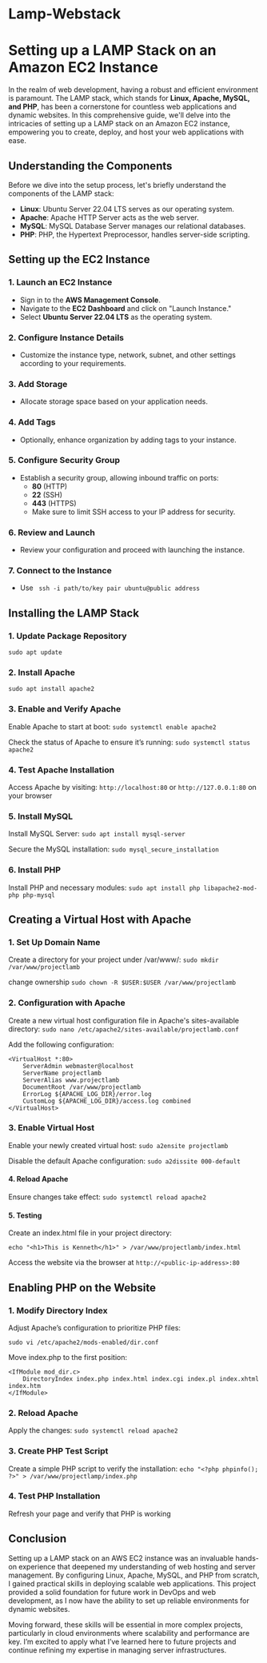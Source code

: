 # Lamp-Webstack

# Setting up a LAMP Stack on an Amazon EC2 Instance

In the realm of web development, having a robust and efficient environment is paramount. The LAMP stack, which stands for **Linux, Apache, MySQL, and PHP**, has been a cornerstone for countless web applications and dynamic websites. In this comprehensive guide, we'll delve into the intricacies of setting up a LAMP stack on an Amazon EC2 instance, empowering you to create, deploy, and host your web applications with ease.

## Understanding the Components

Before we dive into the setup process, let's briefly understand the components of the LAMP stack:

- **Linux**: Ubuntu Server 22.04 LTS serves as our operating system.
- **Apache**: Apache HTTP Server acts as the web server.
- **MySQL**: MySQL Database Server manages our relational databases.
- **PHP**: PHP, the Hypertext Preprocessor, handles server-side scripting.

## Setting up the EC2 Instance

### 1. Launch an EC2 Instance
- Sign in to the **AWS Management Console**.
- Navigate to the **EC2 Dashboard** and click on "Launch Instance."
- Select **Ubuntu Server 22.04 LTS** as the operating system.

### 2. Configure Instance Details
- Customize the instance type, network, subnet, and other settings according to your requirements.

### 3. Add Storage
- Allocate storage space based on your application needs.

### 4. Add Tags
- Optionally, enhance organization by adding tags to your instance.

### 5. Configure Security Group
- Establish a security group, allowing inbound traffic on ports:
  - **80** (HTTP)
  - **22** (SSH)
  - **443** (HTTPS)
  - Make sure to limit SSH access to your IP address for security.

### 6. Review and Launch
- Review your configuration and proceed with launching the instance.

### 7. Connect to the Instance
- Use ``` ssh -i path/to/key pair ubuntu@public address```

## Installing the LAMP Stack

### 1. Update Package Repository
```sudo apt update ```

### 2. Install Apache
```sudo apt install apache2```

### 3. Enable and Verify Apache
Enable Apache to start at boot:
```sudo systemctl enable apache2```

Check the status of Apache to ensure it’s running:
```sudo systemctl status apache2```

### 4. Test Apache Installation
Access Apache by visiting:
```http://localhost:80``` or
```http://127.0.0.1:80``` on your browser

### 5. Install MySQL
Install MySQL Server:
```sudo apt install mysql-server```

Secure the MySQL installation:
```sudo mysql_secure_installation```

### 6. Install PHP
Install PHP and necessary modules:
```sudo apt install php libapache2-mod-php php-mysql```

## Creating a Virtual Host with Apache

### 1. Set Up Domain Name
Create a directory for your project under /var/www/:
```sudo mkdir /var/www/projectlamb```

change ownership
```sudo chown -R $USER:$USER /var/www/projectlamb```

### 2. Configuration with Apache
Create a new virtual host configuration file in Apache's sites-available directory:
```sudo nano /etc/apache2/sites-available/projectlamb.conf```

Add the following configuration:
```
<VirtualHost *:80>
    ServerAdmin webmaster@localhost
    ServerName projectlamb
    ServerAlias www.projectlamb
    DocumentRoot /var/www/projectlamb
    ErrorLog ${APACHE_LOG_DIR}/error.log
    CustomLog ${APACHE_LOG_DIR}/access.log combined
</VirtualHost>
```

### 3. Enable Virtual Host
Enable your newly created virtual host:
```sudo a2ensite projectlamb```

Disable the default Apache configuration:
```sudo a2dissite 000-default```

#### 4. Reload Apache
Ensure changes take effect:
```sudo systemctl reload apache2```

#### 5. Testing
Create an index.html file in your project directory:

```echo "<h1>This is Kenneth</h1>" > /var/www/projectlamb/index.html```

Access the website via the browser at ```http://<public-ip-address>:80```

## Enabling PHP on the Website
### 1. Modify Directory Index
Adjust Apache’s configuration to prioritize PHP files:

```sudo vi /etc/apache2/mods-enabled/dir.conf```

Move index.php to the first position:
```
<IfModule mod_dir.c>
    DirectoryIndex index.php index.html index.cgi index.pl index.xhtml index.htm
</IfModule> 
```

### 2. Reload Apache
Apply the changes:
```sudo systemctl reload apache2```

### 3. Create PHP Test Script
Create a simple PHP script to verify the installation:
```echo "<?php phpinfo(); ?>" > /var/www/projectlamp/index.php```

### 4. Test PHP Installation
Refresh your page and verify that PHP is working

## Conclusion

Setting up a LAMP stack on an AWS EC2 instance was an invaluable hands-on experience that deepened my understanding of web hosting and server management. By configuring Linux, Apache, MySQL, and PHP from scratch, I gained practical skills in deploying scalable web applications. This project provided a solid foundation for future work in DevOps and web development, as I now have the ability to set up reliable environments for dynamic websites.

Moving forward, these skills will be essential in more complex projects, particularly in cloud environments where scalability and performance are key. I’m excited to apply what I’ve learned here to future projects and continue refining my expertise in managing server infrastructures.
